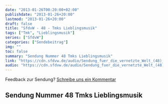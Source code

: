 ```yaml
---
date: "2013-01-26T00:20:00+02:00"
publishdate: "2013-01-26+20:00"
lastmod: "2013-01-26+20:00"
draft: false
title: "SfdvW - 48 - Tmks Lieblingsmusik"
tags: ["Tmk", "Lieblingsmusik"]
series: ["SfdvW"]
categories: ["Sendebeitrag"]
img: ""
toc: false
summary: "Sendung Nummer 48 Tmks Lieblingsmusik"
link: "https://cdn.sfdvw.de/audio/Sendung_fuer_die_vernetzte_Welt_(48)_2013_01_26_Tmks_Lieblingsmusik.mp3"
audio: "https://cdn.sfdvw.de/audio/Sendung_fuer_die_vernetzte_Welt_(48)_2013_01_26_Tmks_Lieblingsmusik.mp3"
---
```


<div align="center" id="example"></div>
<script src="https://cdn.podlove.org/web-player/embed.js"></script>

Feedback zur Sendung?
[Schreibe uns ein Kommentar](mailto:SfdvW@radiocorax.de)

## Sendung Nummer 48 Tmks Lieblingsmusik

<script>
  podlovePlayer('#example', '/blog/sfdvw48.json');
</script>
